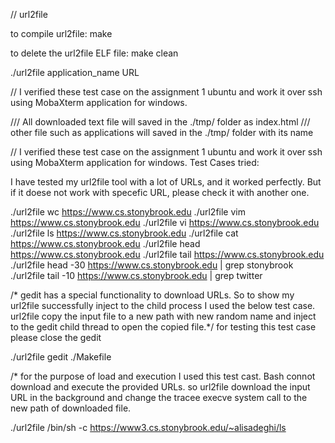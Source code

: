 // url2file

to compile url2file:
make

to delete the url2file ELF file:
make clean


./url2file application_name URL

// I verified these test case on the assignment 1 ubuntu and work it over ssh using MobaXterm application for windows.

/// All downloaded text file will saved in the ./tmp/ folder as index.html
/// other file such as applications will saved in the ./tmp/ folder with its name


// I verified these test case on the assignment 1 ubuntu and work it over ssh using MobaXterm application for windows.
Test Cases tried:

I have tested my url2file tool with a lot of URLs, and it worked perfectly. But if it doese not work with specefic URL, please check it with another one. 

./url2file wc https://www.cs.stonybrook.edu
./url2file vim https://www.cs.stonybrook.edu
./url2file vi https://www.cs.stonybrook.edu
./url2file ls https://www.cs.stonybrook.edu
./url2file cat https://www.cs.stonybrook.edu
./url2file head https://www.cs.stonybrook.edu
./url2file tail https://www.cs.stonybrook.edu
./url2file head -30 https://www.cs.stonybrook.edu | grep stonybrook
./url2file tail -10 https://www.cs.stonybrook.edu | grep twitter


/* gedit has a special functionality to download URLs. So to show my url2file successfully inject to the child process I used the below test case. url2file copy the input file to a new path with new random name and inject to the gedit child thread to open the copied file.*/
for testing this test case please close the gedit

./url2file gedit ./Makefile

/* for the purpose of load and execution I used this test cast. Bash connot download and execute the provided URLs. so url2file download the input URL in the background and change the tracee execve system call to the new path of downloaded file.

./url2file /bin/sh -c https://www3.cs.stonybrook.edu/~alisadeghi/ls

